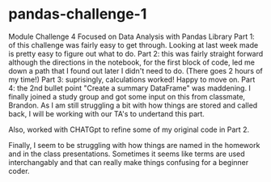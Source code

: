 # pandas-challenge-1
Module Challenge 4 Focused on Data Analysis with Pandas Library
Part 1: of this challenge was fairly easy to get through.  Looking at last week made is pretty easy to figure out what to do. 
Part 2:  this was fairly straight forward although the directions in the notebook, for the first block of code, led me down a path
that I found out later I didn't need to do.  (There goes 2 hours of my time!)
Part 3: suprisingly, calculations worked!  Happy to move on.
Part 4:  the 2nd bullet point "Create a summary DataFrame" was maddening.  I finally joined a study group and got some input
on this from classmate, Brandon. As I am still struggling a bit with how things are stored and called back, I will be working
with our TA's to undertand this part.

Also, worked with CHATGpt to refine some of my original code in Part 2.

Finally, I seem to be struggling with how things are named in the homework and in the class presentations. Sometimes it seems
like terms are used interchangably and that can really make things confusing for a beginner coder. 
